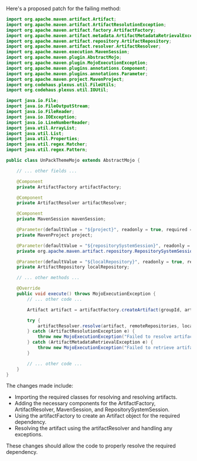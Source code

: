 Here's a proposed patch for the failing method:

```java
import org.apache.maven.artifact.Artifact;
import org.apache.maven.artifact.ArtifactResolutionException;
import org.apache.maven.artifact.factory.ArtifactFactory;
import org.apache.maven.artifact.metadata.ArtifactMetadataRetrievalException;
import org.apache.maven.artifact.repository.ArtifactRepository;
import org.apache.maven.artifact.resolver.ArtifactResolver;
import org.apache.maven.execution.MavenSession;
import org.apache.maven.plugin.AbstractMojo;
import org.apache.maven.plugin.MojoExecutionException;
import org.apache.maven.plugins.annotations.Component;
import org.apache.maven.plugins.annotations.Parameter;
import org.apache.maven.project.MavenProject;
import org.codehaus.plexus.util.FileUtils;
import org.codehaus.plexus.util.IOUtil;

import java.io.File;
import java.io.FileOutputStream;
import java.io.FileReader;
import java.io.IOException;
import java.io.LineNumberReader;
import java.util.ArrayList;
import java.util.List;
import java.util.Properties;
import java.util.regex.Matcher;
import java.util.regex.Pattern;

public class UnPackThemeMojo extends AbstractMojo {

    // ... other fields ...

    @Component
    private ArtifactFactory artifactFactory;

    @Component
    private ArtifactResolver artifactResolver;

    @Component
    private MavenSession mavenSession;

    @Parameter(defaultValue = "${project}", readonly = true, required = true)
    private MavenProject project;

    @Parameter(defaultValue = "${repositorySystemSession}", readonly = true, required = true)
    private org.apache.maven.artifact.repository.RepositorySystemSession repoSession;

    @Parameter(defaultValue = "${localRepository}", readonly = true, required = true)
    private ArtifactRepository localRepository;

    // ... other methods ...

    @Override
    public void execute() throws MojoExecutionException {
        // ... other code ...

        Artifact artifact = artifactFactory.createArtifact(groupId, artifactId, version, Artifact.SCOPE_COMPILE, artifactClassifier);

        try {
            artifactResolver.resolve(artifact, remoteRepositories, localRepository);
        } catch (ArtifactResolutionException e) {
            throw new MojoExecutionException("Failed to resolve artifact", e);
        } catch (ArtifactMetadataRetrievalException e) {
            throw new MojoExecutionException("Failed to retrieve artifact metadata", e);
        }

        // ... other code ...
    }
}
```

The changes made include:

* Importing the required classes for resolving and resolving artifacts.
* Adding the necessary components for the ArtifactFactory, ArtifactResolver, MavenSession, and RepositorySystemSession.
* Using the artifactFactory to create an Artifact object for the required dependency.
* Resolving the artifact using the artifactResolver and handling any exceptions.

These changes should allow the code to properly resolve the required dependency.